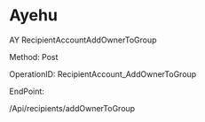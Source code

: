 #     Ayehu


AY RecipientAccountAddOwnerToGroup

Method: Post

OperationID: RecipientAccount_AddOwnerToGroup

EndPoint:

/Api/recipients/addOwnerToGroup
